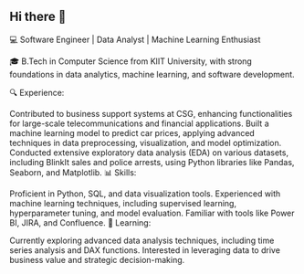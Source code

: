 ## Hi there 👋

💻 Software Engineer | Data Analyst | Machine Learning Enthusiast

🎓 B.Tech in Computer Science from KIIT University, with strong foundations in data analytics, machine learning, and software development.

🔍 Experience:

Contributed to business support systems at CSG, enhancing functionalities for large-scale telecommunications and financial applications.
Built a machine learning model to predict car prices, applying advanced techniques in data preprocessing, visualization, and model optimization.
Conducted extensive exploratory data analysis (EDA) on various datasets, including BlinkIt sales and police arrests, using Python libraries like Pandas, Seaborn, and Matplotlib.
📊 Skills:

Proficient in Python, SQL, and data visualization tools.
Experienced with machine learning techniques, including supervised learning, hyperparameter tuning, and model evaluation.
Familiar with tools like Power BI, JIRA, and Confluence.
🌱 Learning:

Currently exploring advanced data analysis techniques, including time series analysis and DAX functions.
Interested in leveraging data to drive business value and strategic decision-making.
